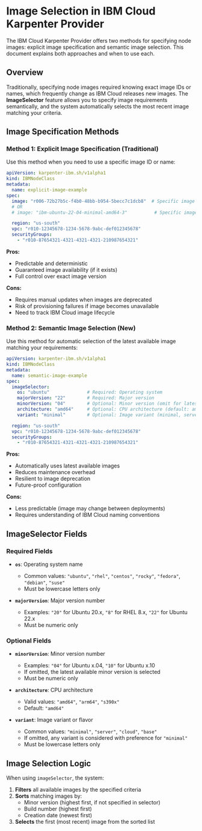 # Image Selection in IBM Cloud Karpenter Provider

The IBM Cloud Karpenter Provider offers two methods for specifying node images: explicit image specification and semantic image selection. This document explains both approaches and when to use each.

## Overview

Traditionally, specifying node images required knowing exact image IDs or names, which frequently change as IBM Cloud releases new images. The **ImageSelector** feature allows you to specify image requirements semantically, and the system automatically selects the most recent image matching your criteria.

## Image Specification Methods

### Method 1: Explicit Image Specification (Traditional)

Use this method when you need to use a specific image ID or name:

```yaml
apiVersion: karpenter-ibm.sh/v1alpha1
kind: IBMNodeClass
metadata:
  name: explicit-image-example
spec:
  image: "r006-72b27b5c-f4b0-48bb-b954-5becc7c1dcb8"  # Specific image ID
  # OR
  # image: "ibm-ubuntu-22-04-minimal-amd64-3"          # Specific image name

  region: "us-south"
  vpc: "r010-12345678-1234-5678-9abc-def012345678"
  securityGroups:
    - "r010-87654321-4321-4321-4321-210987654321"
```

**Pros:**
- Predictable and deterministic
- Guaranteed image availability (if it exists)
- Full control over exact image version

**Cons:**
- Requires manual updates when images are deprecated
- Risk of provisioning failures if image becomes unavailable
- Need to track IBM Cloud image lifecycle

### Method 2: Semantic Image Selection (New)

Use this method for automatic selection of the latest available image matching your requirements:

```yaml
apiVersion: karpenter-ibm.sh/v1alpha1
kind: IBMNodeClass
metadata:
  name: semantic-image-example
spec:
  imageSelector:
    os: "ubuntu"              # Required: Operating system
    majorVersion: "22"        # Required: Major version
    minorVersion: "04"        # Optional: Minor version (omit for latest)
    architecture: "amd64"     # Optional: CPU architecture (default: amd64)
    variant: "minimal"        # Optional: Image variant (minimal, server, etc.)

  region: "us-south"
  vpc: "r010-12345678-1234-5678-9abc-def012345678"
  securityGroups:
    - "r010-87654321-4321-4321-4321-210987654321"
```

**Pros:**
- Automatically uses latest available images
- Reduces maintenance overhead
- Resilient to image deprecation
- Future-proof configuration

**Cons:**
- Less predictable (image may change between deployments)
- Requires understanding of IBM Cloud naming conventions

## ImageSelector Fields

### Required Fields

- **`os`**: Operating system name
  - Common values: `"ubuntu"`, `"rhel"`, `"centos"`, `"rocky"`, `"fedora"`, `"debian"`, `"suse"`
  - Must be lowercase letters only

- **`majorVersion`**: Major version number
  - Examples: `"20"` for Ubuntu 20.x, `"8"` for RHEL 8.x, `"22"` for Ubuntu 22.x
  - Must be numeric only

### Optional Fields

- **`minorVersion`**: Minor version number
  - Examples: `"04"` for Ubuntu x.04, `"10"` for Ubuntu x.10
  - If omitted, the latest available minor version is selected
  - Must be numeric only

- **`architecture`**: CPU architecture
  - Valid values: `"amd64"`, `"arm64"`, `"s390x"`
  - Default: `"amd64"`

- **`variant`**: Image variant or flavor
  - Common values: `"minimal"`, `"server"`, `"cloud"`, `"base"`
  - If omitted, any variant is considered with preference for `"minimal"`
  - Must be lowercase letters only

## Image Selection Logic

When using `imageSelector`, the system:

1. **Filters** all available images by the specified criteria
2. **Sorts** matching images by:
   - Minor version (highest first, if not specified in selector)
   - Build number (highest first)
   - Creation date (newest first)
3. **Selects** the first (most recent) image from the sorted list
